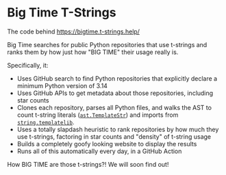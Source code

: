 # Big Time T-Strings

The code behind https://bigtime.t-strings.help/

Big Time searches for public Python repositories that use t-strings and ranks them by how just how "BIG TIME" their usage really is.

Specifically, it:

- Uses GitHub search to find Python repositories that explicitly declare a minimum Python version of 3.14
- Uses GitHub APIs to get metadata about those repositories, including star counts
- Clones each repository, parses all Python files, and walks the AST to count t-string literals ([`ast.TemplateStr`](https://docs.python.org/3/library/ast.html#ast.TemplateStr)) and imports from [`string.templatelib`](https://docs.python.org/3/library/string.templatelib.html).
- Uses a totally slapdash heuristic to rank repositories by how much they use t-strings, factoring in star counts and "density" of t-string usage
- Builds a completely goofy looking website to display the results
- Runs all of this automatically every day, in a GitHub Action

How BIG TIME are those t-strings?! We will soon find out!
